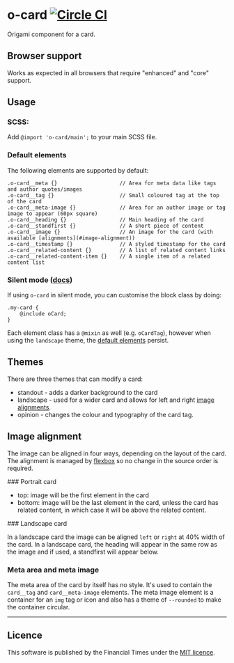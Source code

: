 o-card [![Circle CI](https://circleci.com/gh/Financial-Times/o-card/tree/master.svg?style=svg)](https://circleci.com/gh/Financial-Times/o-card/tree/master)
=================

Origami component for a card.

## Browser support

Works as expected in all browsers that require "enhanced" and "core" support.

## Usage

### SCSS:

Add `@import 'o-card/main';` to your main SCSS file.

### Default elements

The following elements are supported by default:

	.o-card__meta {} 					// Area for meta data like tags and author quotes/images
	.o-card__tag {} 					// Small coloured tag at the top of the card
	.o-card__meta-image {} 				// Area for an author image or tag image to appear (60px square)
	.o-card__heading {} 				// Main heading of the card
	.o-card__standfirst {} 				// A short piece of content
	.o-card__image {}       			// An image for the card (with available [alignments](#image-alignment))
	.o-card__timestamp {} 				// A styled timestamp for the card
	.o-card__related-content {} 	 	// A list of related content links
	.o-card__related-content-item {} 	// A single item of a related content list

### Silent mode ([docs](http://origami.ft.com/docs/syntax/scss/#silent-styles))

If using `o-card` in silent mode, you can customise the block class by doing:

	.my-card {
	    @include oCard;
	}

Each element class has a `@mixin` as well (e.g. `oCardTag`), however when using the `landscape` theme, the [default elements](#default-elements) persist.

## Themes

There are three themes that can modify a card:

* standout - adds a darker background to the card
* landscape - used for a wider card and allows for left and right [image alignments](#image-alignment).
* opinion - changes the colour and typography of the card tag.

## Image alignment

The image can be aligned in four ways, depending on the layout of the card. The alignment is managed by [flexbox](https://developer.mozilla.org/en-US/docs/Web/CSS/CSS_Flexible_Box_Layout/Using_CSS_flexible_boxes) so no change in the source order is required.

### Portrait card

* top: image will be the first element in the card
* bottom: image will be the last element in the card, unless the card has related content, in which case it will be above the related content.

### Landscape card

In a landscape card the image can be aligned `left` or `right` at 40% width of the card. In a landscape card, the heading will appear in the same row as the image and if used, a standfirst will appear below.

### Meta area and meta image

The meta area of the card by itself has no style. It's used to contain the `card__tag` and `card__meta-image` elements. The meta image element is a container for an `img` tag or icon and also has a theme of `--rounded` to make the container circular.

----

## Licence

This software is published by the Financial Times under the [MIT licence](http://opensource.org/licenses/MIT).
